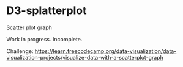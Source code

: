 # D3-splatterplot
Scatter plot graph

Work in progress. Incomplete.

Challenge: https://learn.freecodecamp.org/data-visualization/data-visualization-projects/visualize-data-with-a-scatterplot-graph
